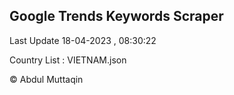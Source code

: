 

## Google Trends Keywords Scraper 
 
Last Update 18-04-2023 , 08:30:22

Country List :
VIETNAM.json



© Abdul Muttaqin 
